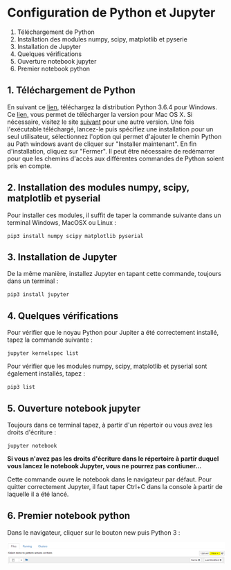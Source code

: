 # Configuration de Python et Jupyter

1. Téléchargement de Python
2. Installation des modules numpy, scipy, matplotlib et pyserie
3. Installation de Jupyter
4. Quelques vérifications
5. Ouverture notebook jupyter
6. Premier notebook python

## 1. Téléchargement de Python
En suivant ce [lien,](https://www.python.org/ftp/python/3.6.4/python-3.6.4-amd64.exe) téléchargez la distribution Python 3.6.4 pour Windows. Ce [lien,](https://www.python.org/ftp/python/3.6.4/python-3.6.4-macosx10.6.pkg) vous permet de télécharger la version pour Mac OS X. Si nécessaire, visitez le site [suivant](https://www.python.org/downloads/release/python-364/) pour une autre version. Une fois l'exécutable téléchargé, lancez-le puis spécifiez une installation pour un seul utilisateur, sélectionnez l'option qui permet d'ajouter le chemin Python au Path windows avant de cliquer sur "Installer maintenant". En fin d'installation, cliquez sur "Fermer". Il peut être nécessaire de redémarrer pour que les chemins d'accès aux différentes commandes de Python soient pris en compte.

## 2. Installation des modules numpy, scipy, matplotlib et pyserial
Pour installer ces modules, il suffit de taper la commande suivante dans un terminal Windows, MacOSX ou Linux :

    pip3 install numpy scipy matplotlib pyserial
    
## 3. Installation de Jupyter
De la même manière, installez Jupyter en tapant cette commande, toujours dans un terminal :

    pip3 install jupyter
    
## 4. Quelques vérifications
Pour vérifier que le noyau Python pour Jupiter a été correctement installé, tapez la commande suivante :

    jupyter kernelspec list
Pour vérifier que les modules numpy, scipy, matplotlib et pyserial sont également installés, tapez :

    pip3 list 

## 5. Ouverture notebook jupyter
Toujours dans ce terminal tapez, à partir d'un répertoir ou vous avez les droits d'écriture :

    jupyter notebook

**Si vous n'avez pas les droits d'écriture dans le répertoire à partir duquel vous lancez le notebook Jupyter, vous ne pourrez pas contiuner...**

Cette commande ouvre le notebook dans le navigateur par défaut. Pour quitter correctement Jupyter, il faut taper Ctrl+C dans la console à partir de laquelle il a été lancé. 

## 6. Premier notebook python
Dans le navigateur, cliquer sur le bouton new puis Python 3 :

![Python Notebook](newPythonNoteBook.PNG)
